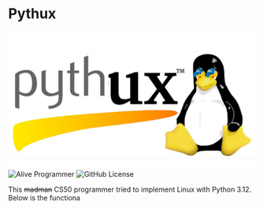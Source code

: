 # Pythux
![Pythux Logo](https://github.com/Earth1283/CS50/blob/main/githubImageResources/Pythux.jpg)
![Alive Programmer](https://img.shields.io/badge/Programmer-Alive-green) ![GitHub License](https://img.shields.io/github/license/Earth1283/CS50)

This ~~madman~~ CS50 programmer tried to implement Linux with Python 3.12.
Below is the functiona